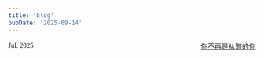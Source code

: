 ```yaml
---
title: 'blog'
pubDate: '2025-09-14'
---
```



<style>
body {
    font-family: "Times New Roman", Times, serif;
}
</style>
<div style="display: flex; justify-content: space-between; align-items: center;">
    <div style="text-align: left;">Jul. 2025</div>
    <div style="text-align: right;">
        <a href="/blogs/你不再是从前的你/" target="_blank" style="margin-left: 10px;">你不再是从前的你</b></a>
    </div>
</div>